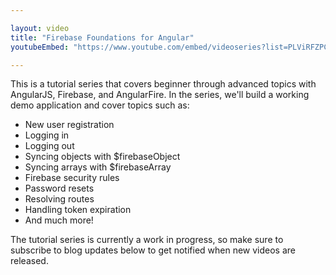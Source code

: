```yaml
---

layout: video
title: "Firebase Foundations for Angular"
youtubeEmbed: "https://www.youtube.com/embed/videoseries?list=PLViRFZPCqDBfXY7gZsT4ifZflrJmZ8Zvx&vq=hd720"

---
```


This is a tutorial series that covers beginner through advanced topics with AngularJS, Firebase, and AngularFire. 
In the series, we'll build a working demo application and cover topics such as:

- New user registration
- Logging in
- Logging out
- Syncing objects with $firebaseObject
- Syncing arrays with $firebaseArray
- Firebase security rules
- Password resets
- Resolving routes
- Handling token expiration
- And much more!

The tutorial series is currently a work in progress, so make sure to subscribe to blog updates below 
to get notified when new videos are released.